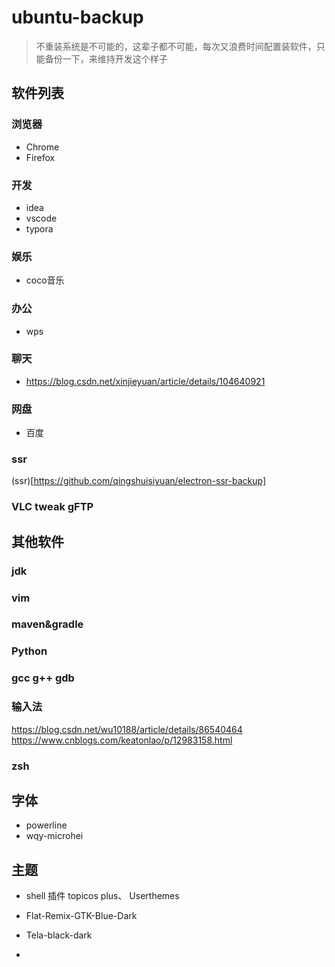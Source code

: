 # ubuntu-backup

> 不重装系统是不可能的，这辈子都不可能，每次又浪费时间配置装软件，只能备份一下，来维持开发这个样子



## 软件列表

### 浏览器

- Chrome 
- Firefox

### 开发

- idea 
- vscode
- typora

### 娱乐

- coco音乐

### 办公

- wps

### 聊天

- https://blog.csdn.net/xinjieyuan/article/details/104640921

### 网盘

- 百度

### ssr

(ssr)[https://github.com/qingshuisiyuan/electron-ssr-backup]

### VLC tweak gFTP





## 其他软件

### jdk

### vim

### maven&gradle

### Python

### gcc g++ gdb

### 输入法
https://blog.csdn.net/wu10188/article/details/86540464
https://www.cnblogs.com/keatonlao/p/12983158.html

### zsh



## 字体

- powerline
- wqy-microhei

## 主题

- shell 插件 topicos plus、 Userthemes

- Flat-Remix-GTK-Blue-Dark
- Tela-black-dark
- 
